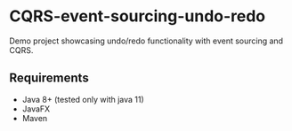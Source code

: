 # CQRS-event-sourcing-undo-redo
Demo project showcasing undo/redo functionality with event sourcing and CQRS.

## Requirements
* Java 8+ (tested only with java 11)
* JavaFX
* Maven
